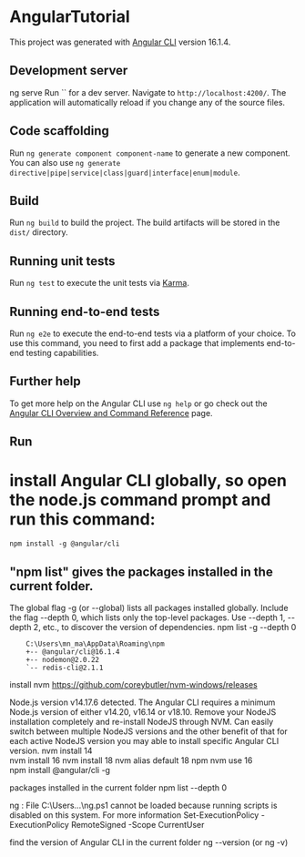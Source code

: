 # AngularTutorial

This project was generated with [Angular CLI](https://github.com/angular/angular-cli) version 16.1.4.

## Development server
ng serve
Run `` for a dev server. Navigate to `http://localhost:4200/`. The application will automatically reload if you change any of the source files.

## Code scaffolding

Run `ng generate component component-name` to generate a new component. You can also use `ng generate directive|pipe|service|class|guard|interface|enum|module`.

## Build

Run `ng build` to build the project. The build artifacts will be stored in the `dist/` directory.

## Running unit tests

Run `ng test` to execute the unit tests via [Karma](https://karma-runner.github.io).

## Running end-to-end tests

Run `ng e2e` to execute the end-to-end tests via a platform of your choice. To use this command, you need to first add a package that implements end-to-end testing capabilities.

## Further help

To get more help on the Angular CLI use `ng help` or go check out the [Angular CLI Overview and Command Reference](https://angular.io/cli) page.

## Run 
# install Angular CLI globally, so open the node.js command prompt and run this command:
	npm install -g @angular/cli

## "npm list" gives the packages installed in the current folder. 
The global flag -g (or --global) lists all packages installed globally. 
Include the flag --depth 0, which lists only the top-level packages. Use --depth 1, --depth 2, etc., to discover the version of dependencies.
	npm list -g --depth 0
	
		C:\Users\mn_ma\AppData\Roaming\npm
		+-- @angular/cli@16.1.4
		+-- nodemon@2.0.22
		`-- redis-cli@2.1.1

install nvm
	https://github.com/coreybutler/nvm-windows/releases

Node.js version v14.17.6 detected. The Angular CLI requires a minimum Node.js version of either v14.20, v16.14 or v18.10.
	Remove your NodeJS installation completely and re-install NodeJS through NVM. 
	Can easily switch between multiple NodeJS versions and the other benefit of that for each active NodeJS version you may able to install specific Angular CLI version.
	nvm install 14  
	nvm install 16
	nvm install 18
	nvm alias default 18  npm 
	nvm use 16  
	npm install @angular/cli -g

packages installed in the current folder
	npm list --depth 0

ng : File C:\Users\...\ng.ps1 cannot be loaded because running scripts is disabled on this system. For more information
	Set-ExecutionPolicy -ExecutionPolicy RemoteSigned -Scope CurrentUser

find the version of Angular CLI in the current folder
	ng --version (or ng -v)